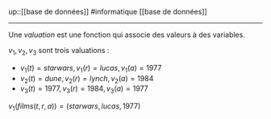 up::[[base de données]]
#informatique
[[base de données]]

----
Une _valuation_ est une fonction qui associe des valeurs à des variables.

$v_1, v_2, v_3$ sont trois valuations :
 - $v_1(t) = starwars, v_1(r) = lucas, v_1(a) = 1977$
 - $v_2(t) = dune, v_2(r) = lynch, v_2(a) = 1984$
 - $v_3(t) = 1977, v_3(r) = 1984, v_3(a) = 1977$


$v_1(films(t, r, a)) = (starwars, lucas, 1977)$


